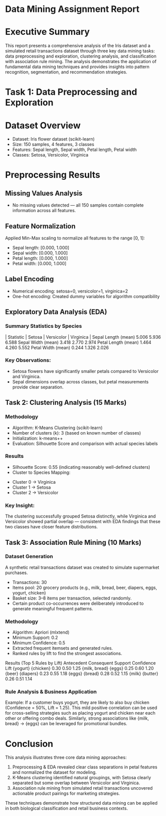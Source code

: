 # Data Mining Assignment Report

# Executive Summary

This report presents a comprehensive analysis of the Iris dataset and a simulated retail transactions dataset through three key data mining tasks: data preprocessing and exploration, clustering analysis, and classification with association rule mining.
The analysis demonstrates the application of fundamental data mining techniques and provides insights into pattern recognition, segmentation, and recommendation strategies.

# Task 1: Data Preprocessing and Exploration 
# Dataset Overview
  - Dataset: Iris flower dataset (scikit-learn)
  - Size: 150 samples, 4 features, 3 classes
  - Features: Sepal length, Sepal width, Petal length, Petal width
  - Classes: Setosa, Versicolor, Virginica

# Preprocessing Results
## Missing Values Analysis

- No missing values detected — all 150 samples contain complete information across all features.

## Feature Normalization
Applied Min-Max scaling to normalize all features to the range [0, 1]:
- Sepal length: [0.000, 1.000]
- Sepal width: [0.000, 1.000]
- Petal length: [0.000, 1.000]
- Petal width: [0.000, 1.000]

## Label Encoding

- Numerical encoding: setosa=0, versicolor=1, virginica=2
- One-hot encoding: Created dummy variables for algorithm compatibility

## Exploratory Data Analysis (EDA)
### Summary Statistics by Species
| Statistic          | Setosa | Versicolor | Virginica |
Sepal Length (mean)	5.006	5.936	6.588
Sepal Width (mean)	3.418	2.770	2.974
Petal Length (mean)	1.464	4.260	5.552
Petal Width (mean)	0.244	1.326	2.026

### Key Observations:
- Setosa flowers have significantly smaller petals compared to Versicolor and Virginica.
- Sepal dimensions overlap across classes, but petal measurements provide clear separation.

## Task 2: Clustering Analysis (15 Marks)
### Methodology

- Algorithm: K-Means Clustering (scikit-learn)
- Number of clusters (k): 3 (based on known number of classes)
- Initialization: k-means++
- Evaluation: Silhouette Score and comparison with actual species labels

### Results

- Silhouette Score: 0.55 (indicating reasonably well-defined clusters)
- Cluster to Species Mapping:
* Cluster 0 → Virginica
* Cluster 1 → Setosa
* Cluster 2 → Versicolor

### Key Insight:
The clustering successfully grouped Setosa distinctly, while Virginica and Versicolor showed partial overlap — consistent with EDA findings that these two classes have closer feature distributions.

## Task 3: Association Rule Mining (10 Marks)
### Dataset Generation
A synthetic retail transactions dataset was created to simulate supermarket purchases.

- Transactions: 30
- Items pool: 20 grocery products (e.g., milk, bread, beer, diapers, eggs, yogurt, chicken)
- Basket size: 3–8 items per transaction, selected randomly.
- Certain product co-occurrences were deliberately introduced to generate meaningful frequent patterns.

### Methodology

- Algorithm: Apriori (mlxtend)
- Minimum Support: 0.2
- Minimum Confidence: 0.5
- Extracted frequent itemsets and generated rules.
- Ranked rules by lift to find the strongest associations.

Results (Top 5 Rules by Lift)
Antecedent	Consequent	Support	Confidence	Lift
{yogurt}	{chicken}	0.30	0.50	1.25
{milk, bread}	{eggs}	0.25	0.60	1.20
{beer}	{diapers}	0.23	0.55	1.18
{eggs}	{bread}	0.28	0.52	1.15
{milk}	{butter}	0.26	0.51	1.14

### Rule Analysis & Business Application

Example: If a customer buys yogurt, they are likely to also buy chicken (Confidence = 50%, Lift = 1.25).
This mild positive correlation can be used for cross-selling strategies such as placing yogurt and chicken near each other or offering combo deals.
Similarly, strong associations like {milk, bread} → {eggs} can be leveraged for promotional bundles.

# Conclusion
This analysis illustrates three core data mining approaches:

1. Preprocessing & EDA revealed clear class separations in petal features and normalized the dataset for modeling.
2. K-Means clustering identified natural groupings, with Setosa clearly separated but some overlap between Versicolor and Virginica.
3. Association rule mining from simulated retail transactions uncovered actionable product pairings for marketing strategies.

These techniques demonstrate how structured data mining can be applied in both biological classification and retail business contexts.